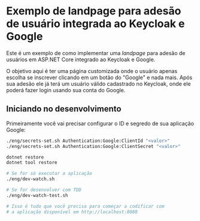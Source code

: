 # Exemplo de landpage para adesão de usuário integrada ao Keycloak e Google 

Este é um exemplo de como implementar uma _landpage_ para adesão de usuários em ASP.NET Core
integrado ao Keycloak e Google.

O objetivo aqui é ter uma página customizada onde o usuário apenas escolha se inscrever
clicando em um botão do "Google" e nada mais. Após sua adesão ele já terá um usuário
válido cadastrado no Keycloak, onde ele poderá fazer login usando sua conta do Google.

## Iniciando no desenvolvimento

Primeiramente você vai precisar configurar o ID e segredo de sua aplicação Google:
```sh
./eng/secrets-set.sh Authentication:Google:ClientId "<valor>"
./eng/secrets-set.sh Authentication:Google:ClientSecret "<valor>"
```

```sh
dotnet restore
dotnet tool restore

# Se for só executar a aplicação
./eng/dev-watch.sh

# Se for desenvolver com TDD
./eng/dev-watch-test.sh

# Isso é tudo que você precisa para começar a codificar com
# a aplicação disponível em http://localhost:8080
```
